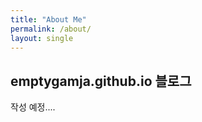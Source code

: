 ```yaml
---
title: "About Me"
permalink: /about/
layout: single
---
```


## emptygamja.github.io 블로그

작성 예정....
